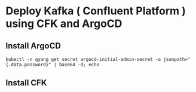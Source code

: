 # Deploy Kafka ( Confluent Platform ) using CFK and ArgoCD

## Install ArgoCD
```
kubectl -n qyang get secret argocd-initial-admin-secret -o jsonpath="{.data.password}" | base64 -d; echo
```
## Install CFK

